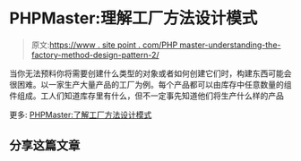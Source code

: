 # PHPMaster:理解工厂方法设计模式

> 原文:[https://www . site point . com/PHP master-understanding-the-factory-method-design-pattern-2/](https://www.sitepoint.com/phpmaster-understanding-the-factory-method-design-pattern-2/)

当你无法预料你将需要创建什么类型的对象或者如何创建它们时，构建东西可能会很困难。以一家生产大量产品的工厂为例。每个产品都可以由库存中任意数量的组件组成。工人们知道库存里有什么，但不一定事先知道他们将生产什么样的产品

更多:
[PHPMaster:了解工厂方法设计模式](https://www.sitepoint.com/understanding-the-factory-method-design-pattern/?utm_source=rss&utm_medium=rss&utm_campaign=understanding-the-factory-method-design-pattern "PHPMaster: Understanding the Factory Method Design Pattern")

## 分享这篇文章